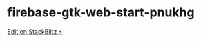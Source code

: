 # firebase-gtk-web-start-pnukhg

[Edit on StackBlitz ⚡️](https://stackblitz.com/edit/firebase-gtk-web-start-pnukhg)